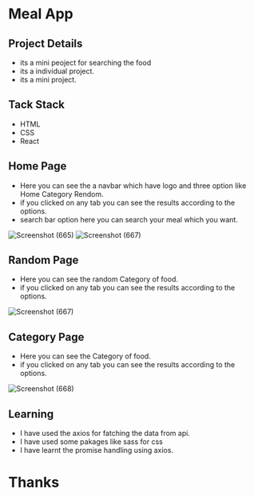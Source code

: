 # Meal App 

## Project Details 
- its a mini peoject for searching the food 
- its a individual project.
- its a mini project.

## Tack Stack
- HTML
- CSS
- React

## Home Page
- Here you  can see the a navbar which have logo and three option like Home Category Rendom.
- if you clicked on any tab you can see the results according to  the options.
- search bar option here you can search your meal which you want.


![Screenshot (665)](https://user-images.githubusercontent.com/105913828/191075536-cb8858a3-4ab6-4185-8eaa-007f17247aa6.png)
![Screenshot (667)](https://user-images.githubusercontent.com/105913828/191075991-cf6a5a25-a8e2-407a-abe6-092ce233e1c7.png)


## Random  Page
- Here you  can see the random  Category of food.
- if you clicked on any tab you can see the results according to  the options.

![Screenshot (667)](https://user-images.githubusercontent.com/105913828/191075627-d971f50c-b433-4391-956d-8c823c6faafd.png)



 ## Category  Page
- Here you  can see the  Category of food.
- if you clicked on any tab you can see the results according to  the options.


![Screenshot (668)](https://user-images.githubusercontent.com/105913828/191075951-3e1282a7-8a88-49c4-9af8-db0836ac063b.png)

## Learning

- I have used the axios for fatching the data from api.
- I have used some pakages like sass for css
- I have learnt the promise handling using axios.

# Thanks







